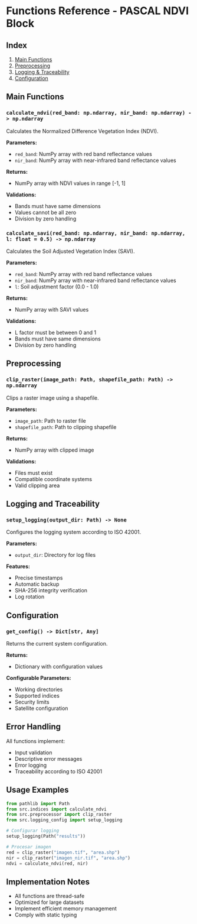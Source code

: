 # Functions Reference - PASCAL NDVI Block

## Index
1. [Main Functions](#main-functions)
2. [Preprocessing](#preprocessing)
3. [Logging & Traceability](#logging-traceability)
4. [Configuration](#configuration)

## Main Functions

### `calculate_ndvi(red_band: np.ndarray, nir_band: np.ndarray) -> np.ndarray`
Calculates the Normalized Difference Vegetation Index (NDVI).

**Parameters:**
- `red_band`: NumPy array with red band reflectance values
- `nir_band`: NumPy array with near-infrared band reflectance values

**Returns:**
- NumPy array with NDVI values in range [-1, 1]

**Validations:**
- Bands must have same dimensions
- Values cannot be all zero
- Division by zero handling

### `calculate_savi(red_band: np.ndarray, nir_band: np.ndarray, l: float = 0.5) -> np.ndarray`
Calculates the Soil Adjusted Vegetation Index (SAVI).

**Parameters:**
- `red_band`: NumPy array with red band reflectance values
- `nir_band`: NumPy array with near-infrared band reflectance values
- `l`: Soil adjustment factor (0.0 - 1.0)

**Returns:**
- NumPy array with SAVI values

**Validations:**
- L factor must be between 0 and 1
- Bands must have same dimensions
- Division by zero handling

## Preprocessing

### `clip_raster(image_path: Path, shapefile_path: Path) -> np.ndarray`
Clips a raster image using a shapefile.

**Parameters:**
- `image_path`: Path to raster file
- `shapefile_path`: Path to clipping shapefile

**Returns:**
- NumPy array with clipped image

**Validations:**
- Files must exist
- Compatible coordinate systems
- Valid clipping area

## Logging and Traceability

### `setup_logging(output_dir: Path) -> None`
Configures the logging system according to ISO 42001.

**Parameters:**
- `output_dir`: Directory for log files

**Features:**
- Precise timestamps
- Automatic backup
- SHA-256 integrity verification
- Log rotation

## Configuration

### `get_config() -> Dict[str, Any]`
Returns the current system configuration.

**Returns:**
- Dictionary with configuration values

**Configurable Parameters:**
- Working directories
- Supported indices
- Security limits
- Satellite configuration

## Error Handling

All functions implement:
- Input validation
- Descriptive error messages
- Error logging
- Traceability according to ISO 42001

## Usage Examples

```python
from pathlib import Path
from src.indices import calculate_ndvi
from src.preprocessor import clip_raster
from src.logging_config import setup_logging

# Configurar logging
setup_logging(Path("results"))

# Procesar imagen
red = clip_raster("imagen.tif", "area.shp")
nir = clip_raster("imagen_nir.tif", "area.shp")
ndvi = calculate_ndvi(red, nir)
```

## Implementation Notes

- All functions are thread-safe
- Optimized for large datasets
- Implement efficient memory management
- Comply with static typing